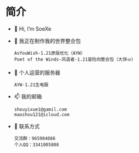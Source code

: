 # 简介
- 👋 Hi, I’m SoeXe
- 👀 我正在制作我的世界整合包

      AsYouWish-1.21原版优化（AYW）
      Poet of the Winds-风语者-1.21冒险向整合包（大饼🫓）
- 💞️ 个人运营的服务器

      AYW-1.21生电服
- 📫 我的邮箱

      shouyixue1@gamil.com
      maoshou121@icloud.com
- 🐧 联系方式

      交流群：965904086
      个人QQ：3341005808

